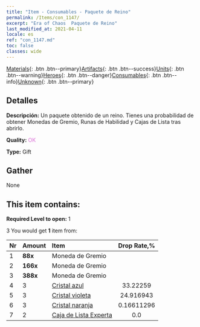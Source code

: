 ```yaml
---
title: "Item - Consumables - Paquete de Reino"
permalink: /Items/con_1147/
excerpt: "Era of Chaos  Paquete de Reino"
last_modified_at: 2021-04-11
locale: es
ref: "con_1147.md"
toc: false
classes: wide
---
```

 [Materials](/es/Items/){: .btn .btn--primary}[Artifacts](/es/Items/Artifacts/){: .btn .btn--success}[Units](/es/Items/Units/){: .btn .btn--warning}[Heroes](/es/Items/Heroes/){: .btn .btn--danger}[Consumables](/es/Items/Consumables/){: .btn .btn--info}[Unknown](/es/Items/Unknown/){: .btn .btn--primary}

## Detalles
 **Descripción:** Un paquete obtenido de un reino. Tienes una probabilidad de obtener Monedas de Gremio, Runas de Habilidad y Cajas de Lista tras abrirlo.

 **Quality:** <span style="color: #DA70D6">OK</span>

 **Type:** Gift

## Gather

  None

## This item contains:

 **Required Level to open:** 1

 3 You would get **1** item  from:

  | Nr | Amount |     Item    | Drop Rate,% |
  |:---|:-------|:------------|:---------:|
  | 1 |  **88x** | Moneda de Gremio |  | 24.916943 | 
  | 2 |  **166x** | Moneda de Gremio |  | 16.611296 | 
  | 3 |  **388x** | Moneda de Gremio |  | 0.16611296 | 
  | 4 | 3 | [Cristal azul](/es/Items/con_716/) | 33.22259 | 
  | 5 | 3 | [Cristal violeta](/es/Items/con_720/) | 24.916943 | 
  | 6 | 3 | [Cristal naranja](/es/Items/con_730/) | 0.16611296 | 
  | 7 | 2 | [Caja de Lista Experta](/es/Items/con_773/) | 0.0 | 
